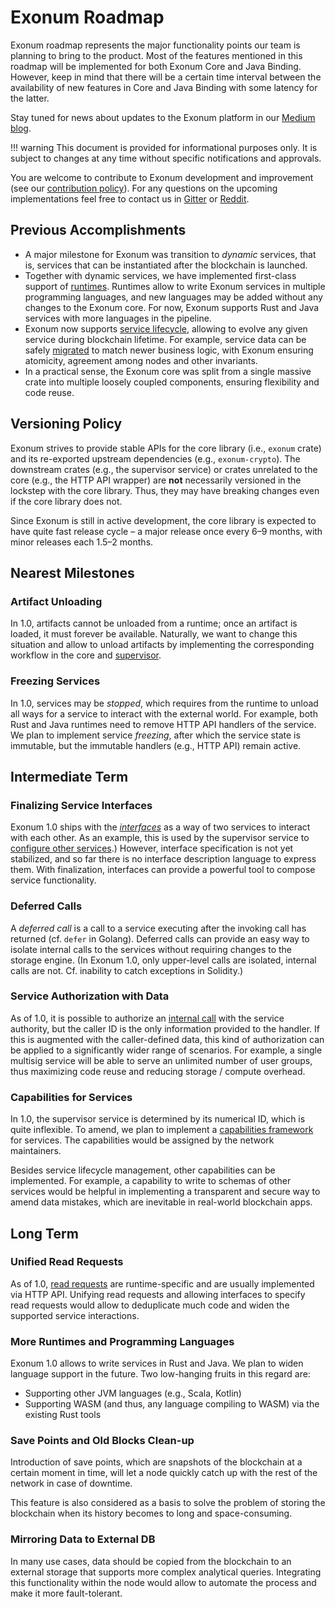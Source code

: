# Exonum Roadmap

Exonum roadmap represents the major functionality points our team is planning
to bring to the product. Most of the features mentioned in this roadmap will be
implemented for both Exonum Core and Java Binding. However, keep in mind that
there will be a certain time interval between the availability of new features
in Core and Java Binding with some latency for the latter.

Stay tuned for news about updates to the Exonum platform in
our [Medium blog](https://medium.com/@ExonumPlatform).

!!! warning
    This document is provided for informational purposes only. It is subject
    to changes at any time without specific notifications and approvals.

You are welcome to contribute to Exonum development and improvement (see our
[contribution policy](https://github.com/exonum/exonum/blob/master/CONTRIBUTING.md)).
For any questions on the upcoming implementations feel free to contact us in
[Gitter](https://gitter.im/exonum) or [Reddit](https://www.reddit.com/r/Exonum/).

## Previous Accomplishments

- A major milestone for Exonum was transition to *dynamic* services, that is,
  services that can be instantiated after the blockchain is launched.
- Together with dynamic services, we have implemented first-class support
  of [runtimes](glossary.md#runtime). Runtimes allow to write Exonum services
  in multiple programming languages, and new languages may be added without
  any changes to the Exonum core. For now, Exonum supports Rust and Java services
  with more languages in the pipeline.
- Exonum now supports [service lifecycle](glossary.md#service-lifeycle),
  allowing to evolve any given service during blockchain lifetime. For example,
  service data can be safely [migrated](glossary.md#data-migration) to
  match newer business logic, with Exonum ensuring atomicity, agreement among
  nodes and other invariants.
- In a practical sense, the Exonum core was split from a single massive crate
  into multiple loosely coupled components, ensuring flexibility and code reuse.

## Versioning Policy

Exonum strives to provide stable APIs for the core library (i.e., `exonum` crate)
and its re-exported upstream dependencies (e.g., `exonum-crypto`). The downstream
crates (e.g., the supervisor service) or crates unrelated to the core
(e.g., the HTTP API wrapper) are **not** necessarily versioned in the lockstep
with the core library. Thus, they may have breaking changes even if the core
library does not.

Since Exonum is still in active development, the core library is expected
to have quite fast release cycle – a major release once every 6–9 months,
with minor releases each 1.5–2 months.

## Nearest Milestones

### Artifact Unloading

In 1.0, artifacts cannot be unloaded from a runtime; once an artifact is loaded,
it must forever be available. Naturally, we want to change this situation and
allow to unload artifacts by implementing the corresponding workflow
in the core and [supervisor](glossary.md#supervisor).

### Freezing Services

In 1.0, services may be *stopped*, which requires from the runtime to unload
all ways for a service to interact with the external world. For example,
both Rust and Java runtimes need to remove HTTP API handlers of the service.
We plan to implement service *freezing*, after which the service state is
immutable, but the immutable handlers (e.g., HTTP API) remain active.

## Intermediate Term

### Finalizing Service Interfaces

Exonum 1.0 ships with the [*interfaces*](glossary.md#interface)
as a way of two services to interact with each other.
As an example, this is used by the supervisor service
to [configure other services](advanced/supervisor.md#service-configuration).)
However, interface specification is not yet stabilized, and so far
there is no interface description language to express them. With finalization,
interfaces can provide a powerful tool to compose service functionality.

### Deferred Calls

A *deferred call* is a call to a service executing after the invoking call
has returned (cf. `defer` in Golang). Deferred calls can provide
an easy way to isolate internal calls to the services without requiring
changes to the storage engine. (In Exonum 1.0, only upper-level calls are
isolated, internal calls are not. Cf. inability to catch exceptions
in Solidity.)

### Service Authorization with Data

As of 1.0, it is possible to authorize an [internal call](glossary.md#internal-call)
with the service authority, but the caller ID is the only information
provided to the handler. If this is augmented with the caller-defined data,
this kind of authorization can be applied to a significantly wider range
of scenarios. For example, a single multisig service will be able to
serve an unlimited number of user groups, thus maximizing code reuse
and reducing storage / compute overhead.

### Capabilities for Services

In 1.0, the supervisor service is determined by its numerical ID, which
is quite inflexible. To amend, we plan to implement a [capabilities framework]
for services. The capabilities would be assigned by the network maintainers.

Besides service lifecycle management, other capabilities can be implemented.
For example, a capability to write to schemas of other services
would be helpful in implementing a transparent and secure way
to amend data mistakes, which are inevitable in real-world blockchain apps.

## Long Term

### Unified Read Requests

As of 1.0, [read requests](glossary.md#read-request) are runtime-specific
and are usually implemented via HTTP API. Unifying read requests and allowing
interfaces to specify read requests would allow to deduplicate much code
and widen the supported service interactions.

### More Runtimes and Programming Languages

Exonum 1.0 allows to write services in Rust and Java. We plan to widen
language support in the future. Two low-hanging fruits in this regard
are:

- Supporting other JVM languages (e.g., Scala, Kotlin)
- Supporting WASM (and thus, any language compiling to WASM)
  via the existing Rust tools

### Save Points and Old Blocks Clean-up

Introduction of save points, which are snapshots of the blockchain at a
certain moment in time, will let a node quickly catch up with the rest of the
network in case of downtime.

This feature is also considered as a basis to solve the problem of storing the
blockchain when its history becomes to long and space-consuming.

### Mirroring Data to External DB

In many use cases, data should be copied from the blockchain to an external
storage that supports more complex analytical queries. Integrating
this functionality within the node would allow to automate the process
and make it more fault-tolerant.

[capabilities framework]: https://en.wikipedia.org/wiki/Capability-based_security
